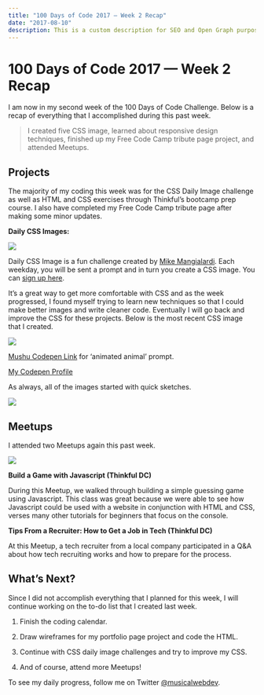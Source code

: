 ```yaml
---
title: "100 Days of Code 2017 — Week 2 Recap"
date: "2017-08-10"
description: This is a custom description for SEO and Open Graph purposes, rather than the default generated excerpt. Simply add a description field to the frontmatter.
---
```

# 100 Days of Code 2017 — Week 2 Recap



I am now in my second week of the 100 Days of Code Challenge. Below is a recap of everything that I accomplished during this past week.
> I created five CSS image, learned about responsive design techniques, finished up my Free Code Camp tribute page project, and attended Meetups.

## Projects

The majority of my coding this week was for the CSS Daily Image challenge as well as HTML and CSS exercises through Thinkful’s bootcamp prep course. I also have completed my Free Code Camp tribute page after making some minor updates.

**Daily CSS Images:**

![](https://cdn-images-1.medium.com/max/4800/1*4fpmOFf3zfRI92l-gzWBqA.jpeg)

Daily CSS Image is a fun challenge created by [Mike Mangialardi](https://twitter.com/michaelmangial1). Each weekday, you will be sent a prompt and in turn you create a CSS image. You can [sign up here](http://dailycssimages.com/).

It’s a great way to get more comfortable with CSS and as the week progressed, I found myself trying to learn new techniques so that I could make better images and write cleaner code. Eventually I will go back and improve the CSS for these projects. Below is the most recent CSS image that I created.

![](https://cdn-images-1.medium.com/max/2094/1*fNaVvKezgoHuwpsRsjmhxA.png)

[Mushu Codepen Link](https://codepen.io/trekkiegirl/full/VPjGrL/) for ‘animated animal’ prompt.

[My Codepen Profile](https://codepen.io/trekkiegirl/pens/public/)

As always, all of the images started with quick sketches.

![](https://cdn-images-1.medium.com/max/2000/1*9lSs008KXiomDN9iDCullA.jpeg)

## Meetups

I attended two Meetups again this past week.

![](https://cdn-images-1.medium.com/max/2672/1*BC6XMHeguZ_4hxRwJgByDQ.jpeg)

**Build a Game with Javascript (Thinkful DC)**

During this Meetup, we walked through building a simple guessing game using Javascript. This class was great because we were able to see how Javascript could be used with a website in conjunction with HTML and CSS, verses many other tutorials for beginners that focus on the console.

**Tips From a Recruiter: How to Get a Job in Tech (Thinkful DC)**

At this Meetup, a tech recruiter from a local company participated in a Q&A about how tech recruiting works and how to prepare for the process.

## What’s Next?

Since I did not accomplish everything that I planned for this week, I will continue working on the to-do list that I created last week.

1. Finish the coding calendar.

1. Draw wireframes for my portfolio page project and code the HTML.

1. Continue with CSS daily image challenges and try to improve my CSS.

1. And of course, attend more Meetups!

To see my daily progress, follow me on Twitter [@musicalwebdev](https://twitter.com/musicalwebdev).
